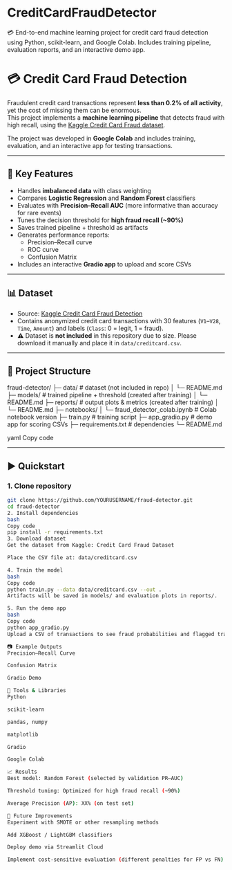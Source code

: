 # CreditCardFraudDetector
💳 End-to-end machine learning project for credit card fraud detection using Python, scikit-learn, and Google Colab. Includes training pipeline, evaluation reports, and an interactive demo app.

# 💳 Credit Card Fraud Detection

Fraudulent credit card transactions represent **less than 0.2% of all activity**, yet the cost of missing them can be enormous.  
This project implements a **machine learning pipeline** that detects fraud with high recall, using the [Kaggle Credit Card Fraud dataset](https://www.kaggle.com/mlg-ulb/creditcardfraud).

The project was developed in **Google Colab** and includes training, evaluation, and an interactive app for testing transactions.

---

## 🚀 Key Features
- Handles **imbalanced data** with class weighting  
- Compares **Logistic Regression** and **Random Forest** classifiers  
- Evaluates with **Precision–Recall AUC** (more informative than accuracy for rare events)  
- Tunes the decision threshold for **high fraud recall (~90%)**  
- Saves trained pipeline + threshold as artifacts  
- Generates performance reports:
  - Precision–Recall curve
  - ROC curve
  - Confusion Matrix  
- Includes an interactive **Gradio app** to upload and score CSVs  

---

## 📊 Dataset
- Source: [Kaggle Credit Card Fraud Detection](https://www.kaggle.com/mlg-ulb/creditcardfraud)  
- Contains anonymized credit card transactions with 30 features (`V1`–`V28`, `Time`, `Amount`) and labels (`Class`: 0 = legit, 1 = fraud).  
- ⚠️ Dataset is **not included** in this repository due to size. Please download it manually and place it in `data/creditcard.csv`.

---

## 📂 Project Structure
fraud-detector/
├─ data/ # dataset (not included in repo)
│ └─ README.md
├─ models/ # trained pipeline + threshold (created after training)
│ └─ README.md
├─ reports/ # output plots & metrics (created after training)
│ └─ README.md
├─ notebooks/
│ └─ fraud_detector_colab.ipynb # Colab notebook version
├─ train.py # training script
├─ app_gradio.py # demo app for scoring CSVs
├─ requirements.txt # dependencies
└─ README.md

yaml
Copy code

---

## ▶️ Quickstart

### 1. Clone repository
```bash
git clone https://github.com/YOURUSERNAME/fraud-detector.git
cd fraud-detector
2. Install dependencies
bash
Copy code
pip install -r requirements.txt
3. Download dataset
Get the dataset from Kaggle: Credit Card Fraud Dataset

Place the CSV file at: data/creditcard.csv

4. Train the model
bash
Copy code
python train.py --data data/creditcard.csv --out .
Artifacts will be saved in models/ and evaluation plots in reports/.

5. Run the demo app
bash
Copy code
python app_gradio.py
Upload a CSV of transactions to see fraud probabilities and flagged transactions.

📷 Example Outputs
Precision–Recall Curve

Confusion Matrix

Gradio Demo

🔧 Tools & Libraries
Python

scikit-learn

pandas, numpy

matplotlib

Gradio

Google Colab

📈 Results
Best model: Random Forest (selected by validation PR–AUC)

Threshold tuning: Optimized for high fraud recall (~90%)

Average Precision (AP): XX% (on test set)

📌 Future Improvements
Experiment with SMOTE or other resampling methods

Add XGBoost / LightGBM classifiers

Deploy demo via Streamlit Cloud

Implement cost-sensitive evaluation (different penalties for FP vs FN)

